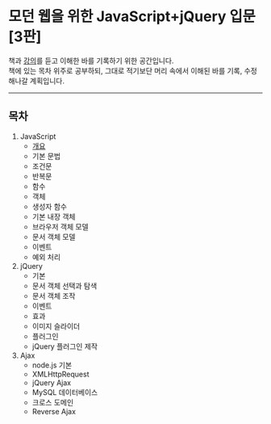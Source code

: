 모던 웹을 위한 JavaScript+jQuery 입문[3판]
=====
책과 [강의](https://www.youtube.com/watch?v=4hCiz6aU-7Q&list=PLBXuLgInP-5kLy13XLuK8iBWVFDBJygYr&index=2)를 듣고 이해한 바를 기록하기 위한 공간입니다.  
책에 있는 목차 위주로 공부하되, 그대로 적기보단 머리 속에서 이해된 바를 기록, 수정해나갈 계획입니다.
- - -
## 목차
1. JavaScript
	* [개요](https://github.com/nara1030/javascript_for_modern_web/blob/master/docs/part1_outline.md)
	* 기본 문법
	* 조건문
	* 반복문
	* 함수
	* 객체
	* 생성자 함수
	* 기본 내장 객체
	* 브라우저 객체 모델
	* 문서 객체 모델
	* 이벤트
	* 예외 처리
2. jQuery
	* 기본
	* 문서 객체 선택과 탐색
	* 문서 객체 조작
	* 이벤트
	* 효과
	* 이미지 슬라이더
	* 플러그인
	* jQuery 플러그인 제작
3. Ajax
	* node.js 기본
	* XMLHttpRequest
	* jQuery Ajax
	* MySQL 데이터베이스
	* 크로스 도메인
	* Reverse Ajax
